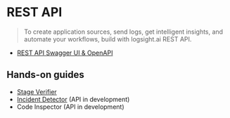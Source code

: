 # REST API

> To create application sources, send logs, get intelligent insights, and automate your workflows, build with logsight.ai REST API.


+ [REST API Swagger UI & OpenAPI](https://logsight.ai/swagger-ui/index.html)

## Hands-on guides

+ [Stage Verifier](https://docs.logsight.ai/#/monitor_deployments/stage_verifier)
+ [Incident Detector](https://docs.logsight.ai/#/detect_incidents/incident_detector.md) (API in development)
+ Code Inspector (API in development)
